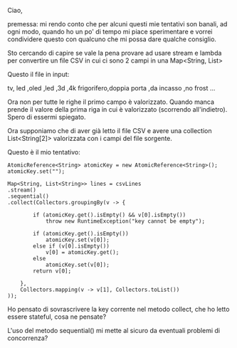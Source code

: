 Ciao,

premessa: mi rendo conto che per alcuni questi mie tentativi son banali, ad ogni modo, quando ho un po' di tempo mi piace sperimentare e vorrei condividere questo con qualcuno che mi possa dare qualche consiglio.

Sto cercando di capire se vale la pena provare ad usare stream e lambda per convertire un file CSV in cui ci sono 2 campi in una Map<String, List<String>>

Questo il file in input:

tv, led
,oled
,led
,3d
,4k
frigorifero,doppia porta
,da incasso
,no frost
...


Ora non per tutte le righe il primo campo è valorizzato. Quando manca prende il valore della prima riga in cui è valorizzato (scorrendo all'indietro). Spero di essermi spiegato.



Ora supponiamo che di aver già letto il file CSV e avere una collection List<String[2]> valorizzata con i campi del file sorgente.

Questo è il mio tentativo:

	AtomicReference<String> atomicKey = new AtomicReference<String>();
	atomicKey.set("");

	Map<String, List<String>> lines = csvLines
	.stream()
	.sequential()
	.collect(Collectors.groupingBy(v -> {

			if (atomicKey.get().isEmpty() && v[0].isEmpty())
				throw new RuntimeException("key cannot be empty");

			if (atomicKey.get().isEmpty())
				atomicKey.set(v[0]);
			else if (v[0].isEmpty())
				v[0] = atomicKey.get();
			else
				atomicKey.set(v[0]);
			return v[0];

		},
		Collectors.mapping(v -> v[1], Collectors.toList())
	));

Ho pensato di sovrascrivere la key corrente nel metodo collect, che ho letto essere stateful, cosa ne pensate?

L'uso del metodo sequential() mi mette al sicuro da eventuali problemi di concorrenza?
